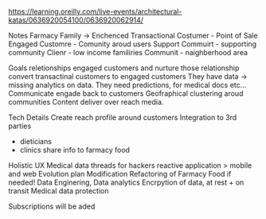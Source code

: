 https://learning.oreilly.com/live-events/architectural-katas/0636920054100/0636920062914/

Notes
Farmacy Family -> Enchenced
Transactional Costumer - Point of Sale
Engaged Customre - Comunity aroud users
Support Commuirt - supporting community
Clienr - low income familiries
Communit - naighberhood area

Goals
reletionships engaged customers and nurture those relationship
convert transactinal customers to engaged customers
They have data -> missing analytics on data. They need predictions, for medical docs etc...
Communicate engade back to customers
Geofraphical clustering aroud communities
Content deliver over reach media.

Tech Details
Create reach profile around customers
Integration to 3rd parties
- dieticians
- clinics share info to farmacy food

Holistic UX
Medical data threads for hackers
reactive application > mobile and web
Evolution plan
Modification Refactoring of Farmacy Food if needed!
Data Enginering, Data analytics
Encrpytion of data, at rest + on transit
Medical data protection

Subscriptions will be aded
